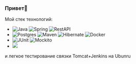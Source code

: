 ### Привет👋
Мой стек технологий:
- ![Java](https://img.shields.io/badge/-Java-F29111?style=for-the-badge&logo=java&logoColor=e38873)
  ![Spring](https://img.shields.io/badge/-Spring-6AAD3D?style=for-the-badge&logo=spring&logoColor=90fd87)
  ![RestAPI](https://img.shields.io/badge/-rest%20api-007EC0?style=for-the-badge&logo=restapi&logoColor=275ecf)
- ![Postgres](https://img.shields.io/badge/-postgresql-31648C?style=for-the-badge&logo=postgresql&logoColor=FFFFFF) 
  ![Maven](https://img.shields.io/badge/-Maven-7D2675?style=for-the-badge&logo=apache&logoColor=e38873)
 ![Hibernate](https://img.shields.io/badge/-Hibernate-B6A975?style=for-the-badge&logo=hibernate&logoColor=717c88)
 ![Docker](https://img.shields.io/badge/-Docker-27519C?style=for-the-badge&logo=docker&logoColor=90fd87)
- ![JUnit](https://img.shields.io/badge/-junit-6CA315?style=for-the-badge&logo=junit&logoColor=C60000)
![Mockito](https://img.shields.io/badge/-mockito-6CA315?style=for-the-badge&logo=mockito&logoColor=90fd87)
- <img src="https://img.shields.io/badge/ЯндексПрактикум-6A5ACD?style=for-the-badge&logo=Coveralls&logoColor=black"/>
и легкое тестирование связки Tomcat+Jenkins на Ubunru

